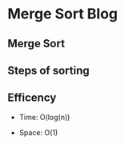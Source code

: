 # Merge Sort Blog

## Merge Sort

## Steps of sorting 

## Efficency

- Time: O(log(n))

- Space: O(1)
